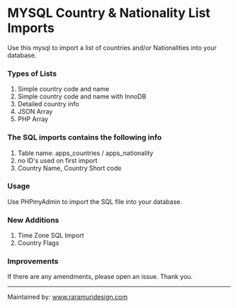 # MYSQL Country & Nationality List Imports

Use this mysql to import a list of countries and/or Nationalities into your database.

### Types of Lists

1. Simple country code and name
2. Simple country code and name with InnoDB
3. Detailed country info
4. JSON Array
5. PHP Array

### The SQL imports contains the following info

1. Table name: apps_countries / apps_nationality
2. no ID's used on first import
3. Country Name, Country Short code

### Usage

Use PHPmyAdmin to import the SQL file into your database.

### New Additions

1. Time Zone SQL Import
2. Country Flags

### Improvements

If there are any amendments, please open an issue.
Thank you.

----------------------------------
Maintained by:
www.raramuridesign.com
